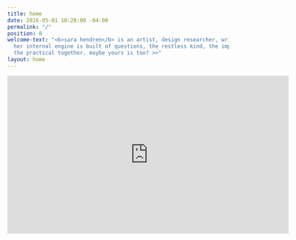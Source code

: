 ```yaml
---
title: home
date: 2016-05-01 10:28:00 -04:00
permalink: "/"
position: 0
welcome-text: "<b>sara hendren</b> is an artist, design researcher, writer, and professor.
  her internal engine is built of questions, the restless kind, the impractical and
  the practical together. maybe yours is too? >>"
layout: home
---
```


<iframe class="fitvids" src="https://player.vimeo.com/video/113056328?autoplay=1&loop=1&color=ffffff&byline=0&portrait=0" width="640" height="360" frameborder="0" webkitallowfullscreen mozallowfullscreen allowfullscreen></iframe>
